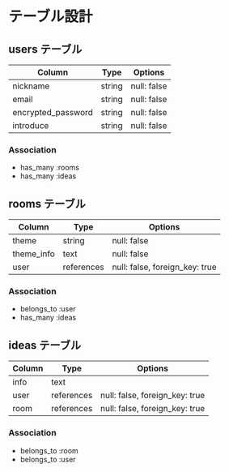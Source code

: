 
# テーブル設計

## users テーブル

| Column             | Type   | Options     |
| ------------------ | ------ | ----------- |
| nickname           | string | null: false |
| email              | string | null: false |
| encrypted_password | string | null: false |
| introduce          | string | null: false |

### Association

- has_many :rooms
- has_many :ideas

## rooms テーブル

| Column      | Type       | Options                        |
| ----------- | ---------- | ------------------------------ |
| theme       | string     | null: false                    |
| theme_info  | text       | null: false                    |
| user        | references | null: false, foreign_key: true |


### Association

- belongs_to :user
- has_many  :ideas


## ideas テーブル

| Column  | Type       | Options                        |
| ------- | ---------- | ------------------------------ |
| info    | text     |                                |
| user    | references | null: false, foreign_key: true |
| room    | references | null: false, foreign_key: true |

### Association

- belongs_to :room
- belongs_to :user
